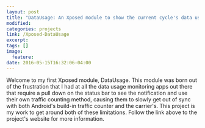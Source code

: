 ```yaml
---
layout: post
title: "DataUsage: An Xposed module to show the current cycle's data usage in the status bar"
modified:
categories: projects
link: /Xposed-DataUsage
excerpt:
tags: []
image:
  feature:
date: 2016-05-15T16:32:06-04:00
---
```


Welcome to my first Xposed module, DataUsage. This module was born out of the frustration that I had at all the data usage monitoring apps out there that require a pull down on the status bar to see the notification and use their own traffic counting method, causing them to slowly get out of sync with both Android's build-in traffic counter and the carrier's. This project is my work to get around both of these limitations. Follow the link above to the project's website for more information.
